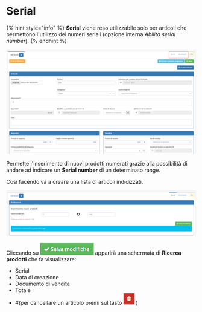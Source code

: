 # Serial

{% hint style="info" %}
**Serial** viene reso utilizzabile solo per articoli che permettono l'utilizzo dei numeri seriali \(opzione interna _Abilita serial number_\).
{% endhint %}

![Screenshot plugin magazzino](../../../../../.gitbook/assets/pluginmagazzino.PNG)

Permette l'inserimento di nuovi prodotti numerati grazie alla possibilità di andare ad indicare un **Serial number** di un determinato range.

Così facendo va a creare una lista di articoli indicizzati.

![Screenshot creazione serial](../../../../../.gitbook/assets/screenserial.PNG)

Cliccando su ![](../../../../../.gitbook/assets/salvamodifiche.PNG) apparirà una schermata di **Ricerca prodotti** che fa visualizzare:

* Serial
* Data di creazione
* Documento di vendita
* Totale
* \#\(per cancellare un articolo premi sul tasto ![](../../../../../.gitbook/assets/elimina.PNG) \)

